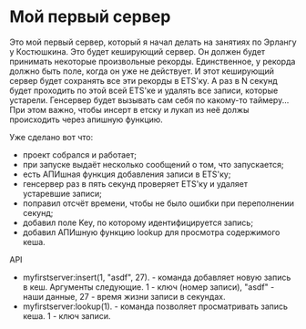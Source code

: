 Мой первый сервер
=================
Это мой первый сервер, который я начал делать на занятиях по Эрлангу у Костюшкина. Это будет кеширующий сервер. Он должен будет принимать некоторые произвольные рекорды. Единственное, у рекорда должно быть поле, когда он уже не действует. И этот кеширующий сервер будет сохранять все эти рекорды в ETS'ку. А раз в N секунд будет проходить по этой всей ETS'ке и удалять все записи, которые устарели.
Генсервер будет вызывать сам себя по какому-то таймеру...
При этом важно, чтобы инсерт в етску и лукап из неё должы происходить через апишную функцию.

Уже сделано вот что:
- проект собрался и работает;
- при запуске выдаёт несколько сообщений о том, что запускается;
- есть АПИшная функция добавления записи в ETS'ку;
- генсервер раз в пять секунд проверяет ETS'ку и удаляет устаревшие записи;
- поправил отсчёт времени, чтобы не было ошибки при переполнении секунд;
- добавил поле Key, по которому идентифицируется запись;
- добавил АПИшную функцию lookup для просмотра содержимого кеша.

API
- myfirstserver:insert(1, "asdf", 27). - команда добавляет новую запись в кеш. Аргументы следующие. 1 - ключ (номер записи), "asdf" - наши данные, 27 - время жизни записи в секундах.
- myfirstserver:lookup(1). - команда позволяет просматривать запись кеша. 1 - ключ записи.
